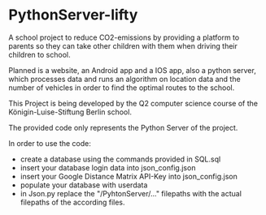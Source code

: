 # PythonServer-lifty
A school project to reduce CO2-emissions by providing a platform to parents so they can take other children with them when 
driving their children to school.

Planned is a website, an Android app and a IOS app, also a python server,
which processes data and runs an algorithm on location 
data and the number of vehicles in order to find the optimal routes to the school.

This Project is being developed by the Q2 computer science course of the Königin-Luise-Stiftung Berlin school.

The provided code only represents the Python Server of the project.

In order to use the code:

  - create a database using the commands provided in SQL.sql
  - insert your database login data into json_config.json
  - insert your Google Distance Matrix API-Key into json_config.json
  - populate your database with userdata
  - in Json.py replace the "/PyhtonServer/..." filepaths with the actual filepaths of the according files.
